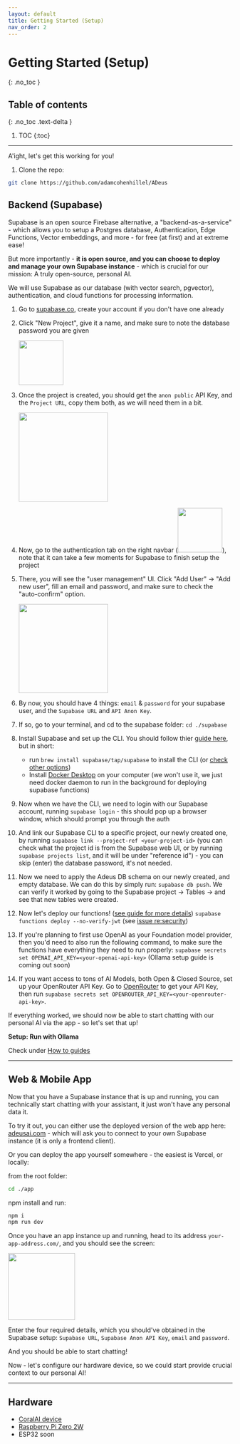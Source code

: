 ```yaml
---
layout: default
title: Getting Started (Setup)
nav_order: 2
---
```


# Getting Started (Setup)
{: .no_toc }

## Table of contents
{: .no_toc .text-delta }

1. TOC
{:toc}

---

A'ight, let's get this working for you!

1. Clone the repo:

```bash
git clone https://github.com/adamcohenhillel/ADeus
```

## Backend (Supabase)

Supabase is an open source Firebase alternative, a "backend-as-a-service" - which allows you to setup a Postgres database, Authentication, Edge Functions, Vector embeddings, and more - for free (at first) and at extreme ease!

But more importantly - **it is open source, and you can choose to deploy and manage your own Supabase instance** - which is crucial for our mission: A truly open-source, personal AI.

We will use Supabase as our database (with vector search, pgvector), authentication, and cloud functions for processing information.

1. Go to [supabase.co](https://supabase.co), create your account if you don't have one already
2. Click "New Project", give it a name, and make sure to note the database password you are given

   <img src="../images/supabase_new_prpject.png" width="100">

3. Once the project is created, you should get the `anon public` API Key, and the `Project URL`, copy them both, as we will need them in a bit.

   <img src="../images/supabase_creds.png" width="200">

4. Now, go to the authentication tab on the right navbar (<img src="../images/supabase_auth.png" width="100">), note that it can take a few moments for Supabase to finish setup the project

5. There, you will see the "user management" UI. Click "Add User" -> "Add new user", fill an email and password, and make sure to check the "auto-confirm" option.

   <img src="../images/supabase_new_user.png" width="200">

6. By now, you should have 4 things: `email` & `password` for your supabase user, and the `Supabase URL` and `API Anon Key`.

7. If so, go to your terminal, and cd to the supabase folder: `cd ./supabase`

8. Install Supabase and set up the CLI. You should follow thier [guide here](https://supabase.com/../guides/cli/getting-started?platform=macos#installing-the-supabase-cli), but in short:
   - run `brew install supabase/tap/supabase` to install the CLI (or [check other options](https://supabase.com/../guides/cli/getting-started))
   - Install [Docker Desktop](https://www.docker.com/products/docker-desktop/) on your computer (we won't use it, we just need docker daemon to run in the background for deploying supabase functions)
9. Now when we have the CLI, we need to login with our Supabase account, running `supabase login` - this should pop up a browser window, which should prompt you through the auth
10. And link our Supabase CLI to a specific project, our newly created one, by running `supabase link --project-ref <your-project-id>` (you can check what the project id is from the Supabase web UI, or by running `supabase projects list`, and it will be under "reference id") - you can skip (enter) the database password, it's not needed.
11. Now we need to apply the Adeus DB schema on our newly created, and empty database. We can do this by simply run: `supabase db push`. We can verify it worked by going to the Supabase project -> Tables -> and see that new tables were created.
12. Now let's deploy our functions! ([see guide for more details](https://supabase.com/../guides/functions/deploy)) `supabase functions deploy --no-verify-jwt` (see [issue re:security](https://github.com/adamcohenhillel/AdDeus/issues/3))
13. If you're planning to first use OpenAI as your Foundation model provider, then you'd need to also run the following command, to make sure the functions have everything they need to run properly: `supabase secrets set OPENAI_API_KEY=<your-openai-api-key>` (Ollama setup guide is coming out soon)
14. If you want access to tons of AI Models, both Open & Closed Source, set up your OpenRouter API Key. Go to [OpenRouter](https://openrouter.ai/) to get your API Key, then run `supabase secrets set OPENROUTER_API_KEY=<your-openrouter-api-key>`.

If everything worked, we should now be able to start chatting with our personal AI via the app - so let's set that up!


**Setup: Run with Ollama**

Check under [How to guides](https://docs.adeus.ai/guides/guides.html)

---

## Web & Mobile App

Now that you have a Supabase instance that is up and running, you can technically start chatting with your assistant, it just won't have any personal data it.

To try it out, you can either use the deployed version of the web app here: [adeusai.com](https://adeusai.com) - which will ask you to connect to your own Supabase instance (it is only a frontend client).

Or you can deploy the app yourself somewhere - the easiest is Vercel, or locally:

from the root folder:

```bash
cd ./app
```

npm install and run:

```bash
npm i
npm run dev
```

Once you have an app instance up and running, head to its address `your-app-address.com/`, and you should see the screen:

<img src="../images/login_screenshot.png" width="150">

Enter the four required details, which you should've obtained in the Supabase setup: `Supabase URL`, `Supabase Anon API Key`, `email` and `password`.

And you should be able to start chatting!

Now - let's configure our hardware device, so we could start provide crucial context to our personal AI!

---

## Hardware

- [CoralAI device](https://docs.adeus.ai/archive/setup_coralai.html)
- [Raspberry Pi Zero 2W](https://docs.adeus.ai/guides/setup_raspberry_pi_zero.html)
- ESP32 soon
